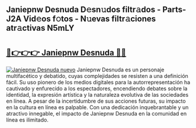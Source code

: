## Janiepnw Desnuda D𝚎sn𝚞dos filtr𝚊dos - Parts-J2A Vid𝚎os f𝚘tos - N𝚞evas filtr𝚊ciones atr𝚊ctivas N5mLY

# <h2><a href="http://mb3pezw.tromn.icu/?c=Janiepnw+Desnuda">🔗👉👉👉 Janiepnw Desnuda 🔗🔗</a></h2>

[![Janiepnw Desnuda nuevo](https://i.imgur.com/pEAQMta.gif)](http://mb3pezw.tromn.icu/?c=Janiepnw+Desnuda)
Janiepnw Desnuda es un personaje multifacético y debatido, cuyas complejidades se resisten a una definición fácil.  Su uso pionero de los medios digitales para la autorrepresentación ha cautivado y enfurecido a los espectadores, encendiendo debates sobre la identidad, la expresión artística y la naturaleza evolutiva de las sociedades en línea. A pesar de la incertidumbre de sus acciones futuras, su impacto en la cultura en línea es palpable. Con una dedicación inquebrantable y un atractivo innegable, el impacto de Janiepnw Desnuda en la comunidad en línea es ilimitado.
